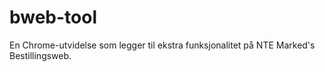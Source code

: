 # bweb-tool
En Chrome-utvidelse som legger til ekstra funksjonalitet på NTE Marked's Bestillingsweb.
